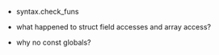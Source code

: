 - syntax.check_funs

- what happened to struct field accesses and array access?
- why no const globals?
